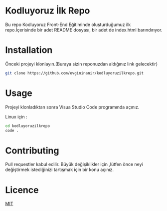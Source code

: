 # Kodluyoruz İlk Repo
Bu repo Kodluyoruz Front-End Eğitiminde oluşturduğumuz ilk repo.İçerisinde bir adet README dosyası, bir adet de index.html barındırıyor.

# Installation
Önceki projeyi klonlayın.(Buraya sizin reponuzdan aldığınız link gelecektir)
```sh
git clone https://github.com/evgininanir/kodluyoruzilkrepo.git
```

# Usage 
Projeyi klonladıktan sonra Visua Studio Code programında açınız.

Linux için :
```sh
cd kodluyoruzilkrepo
code .
```

# Contributing
Pull requestler kabul edilir. Büyük değişiklikler için ,lütfen önce neyi değiştirmek istediğinizi tartışmak için bir konu açınız.

# Licence

 [MIT](https://github.com/evgininanir/kodluyoruzilkrepo/blob/main/LICENSE)
